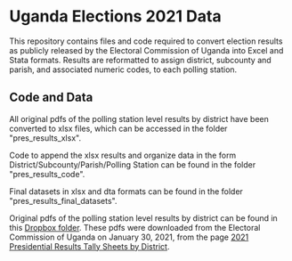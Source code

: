 # Uganda Elections 2021 Data

This repository contains files and code required to convert election results as publicly released by the Electoral Commission of Uganda into Excel and Stata formats. Results are reformatted to assign district, subcounty and parish, and associated numeric codes, to each polling station.

## Code and Data

All original pdfs of the polling station level results by district have been converted to xlsx files, which can be accessed in the folder "pres_results_xlsx".

Code to append the xlsx results and organize data in the form District/Subcounty/Parish/Polling Station can be found in the folder "pres_results_code".

Final datasets in xlsx and dta formats can be found in the folder "pres_results_final_datasets".

Original pdfs of the polling station level results by district can be found in this [Dropbox folder](https://www.dropbox.com/sh/3zdi7p19zj6288d/AAALxw2FYB1w1uF9YqjsjGfoa?dl=0). These pdfs were downloaded from the Electoral Commission of Uganda on January 30, 2021, from the page [2021 Presidential Results Tally Sheets by District](https://www.ec.or.ug/2021-presidential-results-tally-sheets-district).
